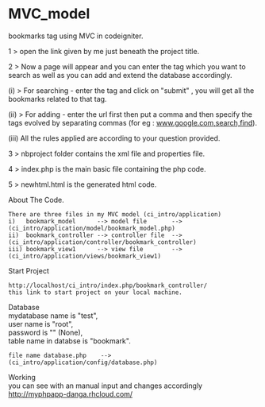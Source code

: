 MVC_model
=========
bookmarks tag using MVC in codeigniter. 

1 > open the link given by me just beneath the project title.

2 > Now a page will appear and you can enter the tag which you want to search as well as you can add and extend the database accordingly.

(i) > For searching - enter the tag and click on "submit" , you will get all the bookmarks related to that tag.

(ii) > For adding - enter the url first then put a comma and then specify the tags evolved by separating commas (for eg : www.google.com,search,find).

(iii) All the rules applied are according to your question provided.

3 > nbproject folder contains the xml file and properties file.

4 > index.php is the main basic file containing the php code.

5 > newhtml.html is the generated html code.



About The Code.

    There are three files in my MVC model (ci_intro/application) 
	i)   bookmark_model      --> model file       --> (ci_intro/application/model/bookmark_model.php)
	ii)  bookmark_controller --> controller file  --> (ci_intro/application/controller/bookmark_controller)
 	iii) bookmark_view1      --> view file        --> (ci_intro/application/views/bookmark_view1)

	
  Start Project  	
	
	http://localhost/ci_intro/index.php/bookmark_controller/
	this link to start project on your local machine.

  Database	
	mydatabase name is "test",   
  	user name is "root",  
  	password is "" (None),  
  	table name in databse is "bookmark".
  	
  	file name database.php    -->  (ci_intro/application/config/database.php)
  	
  Working      
        you can see with an manual input and changes accordingly http://myphpapp-danga.rhcloud.com/
